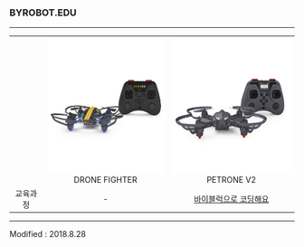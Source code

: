 ### BYROBOT.EDU

---

<div align="center">
    <table>
        <tr>
            <td><div align="center"></div></td>
            <td>
                <div align="center">
                    <img src="/assets/images/products/drone_fighter_and_controller.jpg" alt="drone_fighter_and_controller" height="240" width="240"><br>
                    DRONE FIGHTER
                </div>
            </td>
            <td>
                <div align="center">
                    <img src="/assets/images/products/petrone_v2_and_controller.jpg" alt="petrone_v2_and_controller" height="240" width="240"><br>
                    PETRONE V2
                </div>
            </td>
        </tr>
        <tr>
            <td><div align="center">교육과정</div></td>
            <td><div align="center">-</div></td>
            <td><div align="center"><a href="/software/byblocks/">바이블럭으로 코딩해요</a></div></td>
        </tr>
    </table>
</div>

---

Modified : 2018.8.28